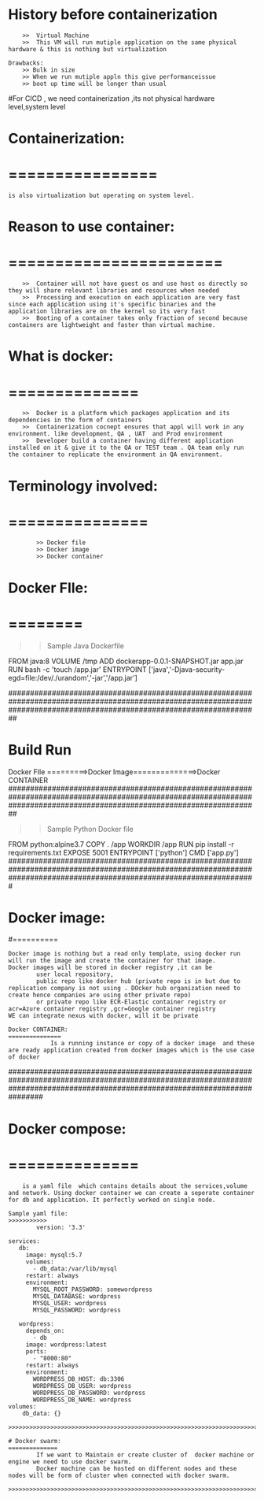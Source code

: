 # History before containerization
		>>	Virtual Machine
		>>	This VM will run mutiple application on the same physical hardware & this is nothing but virtualization
		
	Drawbacks:
		>> Bulk in size
		>> When we run mutiple appln this give performanceissue 
		>> boot up time will be longer than usual
		

#For CICD , we need containerization ,its not physical hardware level,system level

# Containerization:
# ================
	is also virtualization but operating on system level.
	
# Reason to use container:
# =======================
		>>	Container will not have guest os and use host os directly so they will share relevant libraries and resources when needed
		>>	Processing and execution on each application are very fast since each application using it's specific binaries and the application libraries are on the kernel so its very fast
		>>	Booting of a container takes only fraction of second because containers are lightweight and faster than virtual machine.
		
		
# What is docker:
# ==============
		>>	Docker is a platform which packages application and its dependencies in the form of containers
		>>	Containerization cocnept ensures that appl will work in any environment. like development, QA , UAT  and Prod environment
		>>	Developer build a container having different application installed on it & give it to the QA or TEST team . QA team only run the container to replicate the environment in QA environment.
		

# Terminology involved:
# ===============
			>> Docker file
			>> Docker image
			>> Docker container


# Docker FIle:
# ========
>>>>>>>>>>>>>>>>>>>>>>>>>>>>>>>>>>>>>>>>>>>>>>>>>>>>>>>>>>
>> Sample Java Dockerfile
>>>>>>>>>>>>>>>>>>>>>>>>>>>>>>>>>>>>>>>>>>>>>>>>>>>>>>>>>>
FROM java:8
VOLUME /tmp
ADD dockerapp-0.0.1-SNAPSHOT.jar app.jar
RUN bash -c 'touch /app.jar'
ENTRYPOINT ['java','-Djava-security-egd=file:/dev/./urandom','-jar','/app.jar']
>>>>>>>>>>>>>>>>>>>>>>>>>>>>>>>>>>>>>>>>>>>>>>>>>>>>>>>>>>>>

##########################################################################################################################################################################
#	Build								 		Run
Docker FIle =========>Docker Image==============>Docker CONTAINER	
##########################################################################################################################################################################

>>>>>>>>>>>>>>>>>>>>>>>>>>>>>>>>>>>>>>>>>>>>>>>>>>>>>>>>>>>
>>	Sample Python Docker file
>>>>>>>>>>>>>>>>>>>>>>>>>>>>>>>>>>>>>>>>>>>>>>>>>>>>>>>>>>>
FROM python:alpine3.7
COPY . /app
WORKDIR /app
RUN pip install -r requirements.txt
EXPOSE 5001
ENTRYPOINT ['python']
CMD ['app.py']
#########################################################################################################################################################################

# Docker image:
#==========
```
Docker image is nothing but a read only template, using docker run will run the image and create the container for that image.
Docker images will be stored in docker registry ,it can be  
		user local repository, 
		public repo like docker hub (private repo is in but due to replication company is not using . DOcker hub organization need to create hence companies are using other private repo)
		or private repo like ECR-Elastic container registry or acr=Azure container registry ,gcr=Google container registry
WE can integrate nexus with docker, will it be private
			
Docker CONTAINER:
===============
			Is a running instance or copy of a docker image  and these are ready application created from docker images which is the use case of docker
```
################################################################################################################################################################################
# Docker compose:
# ==============
```
	is a yaml file  which contains details about the services,volume and network. Using docker container we can create a seperate container for db and application. It perfectly worked on single node.

Sample yaml file:
>>>>>>>>>>>
		version: '3.3'

services:
   db:
     image: mysql:5.7
     volumes:
       - db_data:/var/lib/mysql
     restart: always
     environment:
       MYSQL_ROOT_PASSWORD: somewordpress
       MYSQL_DATABASE: wordpress
       MYSQL_USER: wordpress
       MYSQL_PASSWORD: wordpress

   wordpress:
     depends_on:
       - db
     image: wordpress:latest
     ports:
       - "8000:80"
     restart: always
     environment:
       WORDPRESS_DB_HOST: db:3306
       WORDPRESS_DB_USER: wordpress
       WORDPRESS_DB_PASSWORD: wordpress
       WORDPRESS_DB_NAME: wordpress
volumes:
    db_data: {}
	
>>>>>>>>>>>>>>>>>>>>>>>>>>>>>>>>>>>>>>>>>>>>>>>>>>>>>>>>>>>>>>>>>>>>>>>>>>>>>>>>>>>>>>>>>>>>>>>>>>>>

# Docker swarm:
==============
		If we want to Maintain or create cluster of  docker machine or engine we need to use docker swarm.
		Docker machine can be hosted on different nodes and these nodes will be form of cluster when connected with docker swarm.

>>>>>>>>>>>>>>>>>>>>>>>>>>>>>>>>>>>>>>>>>>>>>>>>>>>>>>>>>>>>>>>>>>>>>>>>>>>>>>>>>>>>>>>>>>>>>>>>>>>>>
```
